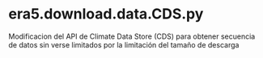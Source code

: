 # era5.download.data.CDS.py
Modificacion del API de Climate Data Store (CDS) para obtener secuencia de datos sin verse limitados por la limitación del tamaño de descarga
